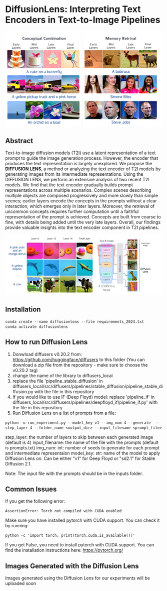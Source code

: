 # DiffusionLens: Interpreting Text Encoders in Text-to-Image Pipelines

<img style="witdh: 100%;" src="images/examples.png">

## Abstract

Text-to-image diffusion models (T2I) use a latent representation of a text prompt to guide the image generation process. However, the encoder that produces the text representation is largely unexplored. We propose the **DIFFUSION LENS**, a method or analyzing the text encoder of T2I models by generating images from its intermediate representations. Using the DIFFUSION LENS, we perform an extensive analysis of two recent T2I models. We find that the text encoder gradually builds prompt representations across multiple scenarios. Complex scenes describing multiple objects are composed progressively and more slowly than simple scenes; earlier layers encode the concepts in the prompts without a clear interaction, which emerges only in later layers. Moreover, the retrieval of uncommon concepts requires further computation until a faithful representation of the prompt is achieved. Concepts are built from coarse to fine, with details being added until the very late layers. Overall, our findings provide valuable insights into the text encoder component in T2I pipelines.

<img style="witdh: 100%;" src="images/method.png">

## Installation

```
conda create --name diffusionlens --file requirements_2024.txt
conda activate diffusionlens
```

## How to run Diffusion Lens

1. Donwload diffusers v0.20.2 from: https://github.com/huggingface/diffusers to this folder (You can download a zip file from the repository - make sure to choose the v0.20.2 tag)
2. change the name of the library to diffusers_local
3. replace the file 'pipeline_stable_diffusion' in diffusers_local/src/diffusers/pipelines/stable_diffusion/pipeline_stable_diffusion.py with the file in this repository
4. If you would like to use IF (Deep Floyd) model: replace 'pipeline_if' in diffusers_local/src/diffusers/pipelines/deepfloyd_if/pipeline_if.py' with the file in this repository
5. Run Diffusion Lens on a list of prompts from a file:
```
python -u run_experiment.py --model_key v1 --img_num 4 --generate  --step_layer 4 --folder_name <output_dir> --input_filename <prompt_file>
```
step_layer: the number of layers to skip between each generated image (default is 4)
input_filename: the name of the file with the prompts (default is prompts.txt)
img_num: int: number of seeds to generate for each prompt and intermediate representaion
model_key: str: name of the model to apply Diffusion Lens on. Can be either "v1" for Deep Floyd or "sd2.1" for Stable Diffusion 2.1.

Note: The input file with the prompts should be in the inputs folder.

## Common Issues
If you get the following error:
```
AssertionError: Torch not compiled with CUDA enabled
```
Make sure you have installed pytorch with CUDA support. You can check it by running:
```
python -c 'import torch; print(torch.cuda.is_available())'
```
If you get False, you need to install pytorch with CUDA support. You can find the installation instructions here: https://pytorch.org/


## Images Generated with the Diffusion Lens

Images generated using the Diffusion Lens for our experiments will be uploaded soon
